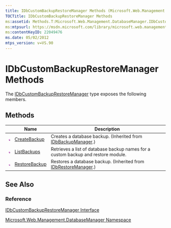 ```yaml
---
title: IDbCustomBackupRestoreManager Methods (Microsoft.Web.Management.DatabaseManager)
TOCTitle: IDbCustomBackupRestoreManager Methods
ms:assetid: Methods.T:Microsoft.Web.Management.DatabaseManager.IDbCustomBackupRestoreManager
ms:mtpsurl: https://msdn.microsoft.com/library/microsoft.web.management.databasemanager.idbcustombackuprestoremanager_methods(v=VS.90)
ms:contentKeyID: 22049476
ms.date: 05/02/2012
mtps_version: v=VS.90
---
```


# IDbCustomBackupRestoreManager Methods

The [IDbCustomBackupRestoreManager](idbcustombackuprestoremanager-interface-microsoft-web-management-databasemanager.md) type exposes the following members.

## Methods

||Name|Description|
|--- |--- |--- |
|![Public method](images/Dd566041.pubmethod(en-us,VS.90).gif "Public method")|[CreateBackup](idbbackupmanager-createbackup-method-microsoft-web-management-databasemanager.md)|Creates a database backup. (Inherited from [IDbBackupManager](idbbackupmanager-interface-microsoft-web-management-databasemanager.md).)|
|![Public method](images/Dd566041.pubmethod(en-us,VS.90).gif "Public method")|[ListBackups](idbcustombackuprestoremanager-listbackups-method-microsoft-web-management-databasemanager.md)|Retrieves a list of database backup names for a custom backup and restore module.|
|![Public method](images/Dd566041.pubmethod(en-us,VS.90).gif "Public method")|[RestoreBackup](idbrestoremanager-restorebackup-method-microsoft-web-management-databasemanager.md)|Restores a database backup. (Inherited from [IDbRestoreManager](idbrestoremanager-interface-microsoft-web-management-databasemanager.md).)|

## See Also

### Reference

[IDbCustomBackupRestoreManager Interface](idbcustombackuprestoremanager-interface-microsoft-web-management-databasemanager.md)

[Microsoft.Web.Management.DatabaseManager Namespace](microsoft-web-management-databasemanager-namespace.md)

